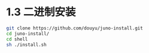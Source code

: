 # 1.3 二进制安装

```bash
git clone https://github.com/douyu/juno-install.git
cd juno-install/
cd shell
sh ./install.sh
```
